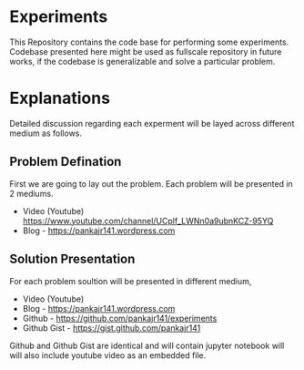 # Experiments
This Repository contains the code base for performing some experiments. Codebase presented here might be used as fullscale repository in future works, if the codebase is generalizable and solve a particular problem.


# Explanations
Detailed discussion regarding each experment will be layed across different medium as follows. 

## Problem Defination 
First we are going to lay out the problem. Each problem will be presented in 2 mediums.
* Video (Youtube) https://www.youtube.com/channel/UCplf_LWNn0a9ubnKCZ-95YQ
* Blog - https://pankajr141.wordpress.com

## Solution Presentation
For each problem soultion will be presented in different medium, 
* Video (Youtube)
* Blog - https://pankajr141.wordpress.com
* Github - https://github.com/pankajr141/experiments
* Github Gist - https://gist.github.com/pankajr141  

Github and Github Gist are identical and will contain jupyter notebook will will also include youtube video as an embedded file.
